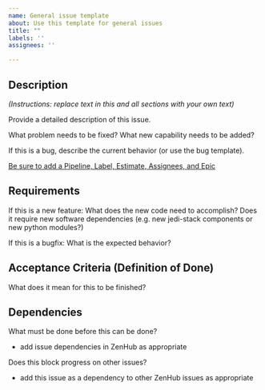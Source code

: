 ```yaml
---
name: General issue template
about: Use this template for general issues
title: ""
labels: ''
assignees: ''

---
```


## Description

*(Instructions: replace text in this and all sections with your own text)*

Provide a detailed description of this issue.

What problem needs to be fixed? What new capability needs to be added?

If this is a bug, describe the current behavior (or use the bug template).

[Be sure to add a Pipeline, Label, Estimate, Assignees, and Epic](https://jointcenterforsatellitedataassimilation-jedi-docs.readthedocs-hosted.com/en/latest/inside/practices/issues.html)

## Requirements

If this is a new feature: What does the new code need to accomplish? Does it require new software dependencies (e.g. new jedi-stack components or new python modules?)

If this is a bugfix: What is the expected behavior?

## Acceptance Criteria (Definition of Done)

What does it mean for this to be finished?

## Dependencies

What must be done before this can be done?
 - add issue dependencies in ZenHub as appropriate

Does this block progress on other issues?
 - add this issue as a dependency to other ZenHub issues as appropriate
